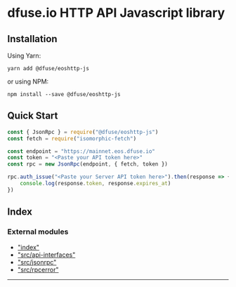 
dfuse.io HTTP API Javascript library
====================================

Installation
------------

Using Yarn:

```
yarn add @dfuse/eoshttp-js
```

or using NPM:

```
npm install --save @dfuse/eoshttp-js
```

Quick Start
-----------

```js
const { JsonRpc } = require("@dfuse/eoshttp-js")
const fetch = require("isomorphic-fetch")

const endpoint = "https://mainnet.eos.dfuse.io"
const token = "<Paste your API token here>"
const rpc = new JsonRpc(endpoint, { fetch, token })

rpc.auth_issue("<Paste your Server API token here>").then(response => {
    console.log(response.token, response.expires_at)
})
```

## Index

### External modules

* ["index"](modules/_index_.md)
* ["src/api-interfaces"](modules/_src_api_interfaces_.md)
* ["src/jsonrpc"](modules/_src_jsonrpc_.md)
* ["src/rpcerror"](modules/_src_rpcerror_.md)

---

